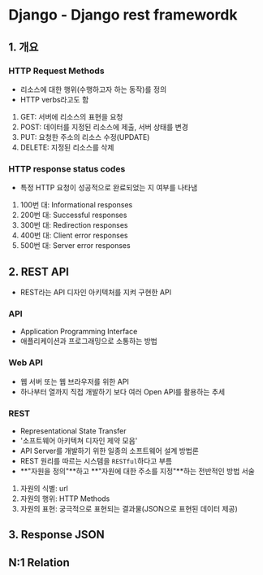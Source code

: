 # Django - Django rest framewordk
## 1. 개요
### HTTP Request Methods
- 리소스에 대한 행위(수행하고자 하는 동작)를 정의
- HTTP verbs라고도 함
1. GET: 서버에 리소스의 표현을 요청
2. POST: 데이터를 지정된 리소스에 제출, 서버 상태를 변경
3. PUT: 요청한 주소의 리소스 수정(UPDATE)
4. DELETE: 지정된 리소스를 삭제

### HTTP response status codes
- 특정 HTTP 요청이 성공적으로 완료되었는 지 여부를 나타냄
1. 100번 대: Informational responses
2. 200번 대: Successful responses
3. 300번 대: Redirection responses
4. 400번 대: Client error responses
5. 500번 대: Server error responses

## 2. REST API
- REST라는 API 디자인 아키텍처를 지켜 구현한 API

### API
- Application Programming Interface
- 애플리케이션과 프로그래밍으로 소통하는 방법

### Web API
- 웹 서버 또는 웹 브라우저를 위한 API
- 하나부터 열까지 직접 개발하기 보다 여러 Open API를 활용하는 추세

### REST
- Representational State Transfer
- '소프트웨어 아키텍쳐 디자인 제약 모음'
- API Server를 개발하기 위한 일종의 소프트웨어 설계 방법론
- REST 원리를 따르는 시스템을 `RESTful`하다고 부름
- **"자원을 정의"**하고 **"자원에 대한 주소를 지정"**하는 전반적인 방법 서술
1. 자원의 식별: url
2. 자원의 행위: HTTP Methods
3. 자원의 표현: 궁극적으로 표현되는 결과물(JSON으로 표현된 데이터 제공)

## 3. Response JSON

## N:1 Relation